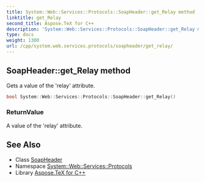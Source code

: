 ```yaml
---
title: System::Web::Services::Protocols::SoapHeader::get_Relay method
linktitle: get_Relay
second_title: Aspose.TeX for C++
description: 'System::Web::Services::Protocols::SoapHeader::get_Relay method. Gets a value of the ''relay'' attribute in C++.'
type: docs
weight: 1300
url: /cpp/system.web.services.protocols/soapheader/get_relay/
---
```

## SoapHeader::get_Relay method


Gets a value of the 'relay' attribute.

```cpp
bool System::Web::Services::Protocols::SoapHeader::get_Relay()
```


### ReturnValue

A value of the 'relay' attribute.

## See Also

* Class [SoapHeader](../)
* Namespace [System::Web::Services::Protocols](../../)
* Library [Aspose.TeX for C++](../../../)
